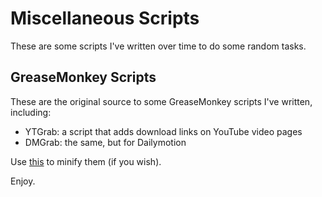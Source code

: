 # Miscellaneous Scripts

These are some scripts I've written over time to do some random tasks.

## GreaseMonkey Scripts

These are the original source to some GreaseMonkey scripts I've written, including:

* YTGrab: a script that adds download links on YouTube video pages
* DMGrab: the same, but for Dailymotion

Use [this](http://compressorrater.thruhere.net/) to minify them (if you wish).

Enjoy.
